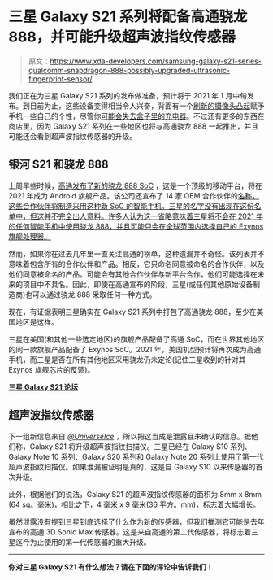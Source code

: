 # 三星 Galaxy S21 系列将配备高通骁龙 888，并可能升级超声波指纹传感器

> 原文：<https://www.xda-developers.com/samsung-galaxy-s21-series-qualcomm-snapdragon-888-possibly-upgraded-ultrasonic-fingerprint-sensor/>

我们正在为三星 Galaxy S21 系列的发布做准备，预计将于 2021 年 1 月中旬发布。到目前为止，这些设备变得相当令人兴奋，背面有一个[刷新的摄像头凸起](https://www.xda-developers.com/galaxy-s21-teasers-confirm-design-release-date/)赋予手机一些自己的个性，尽管你[可能会失去盒子里的充电器](https://www.xda-developers.com/samsung-galaxy-s21-no-power-adapter/)。不过还有更多的东西在商店里，因为 Galaxy S21 系列在一些地区也将与高通骁龙 888 一起推出，并且可能还会看到超声波指纹传感器的升级。

## 银河 S21 和骁龙 888

上周早些时候，[高通发布了新的骁龙 888 SoC](https://www.xda-developers.com/qualcomm-snapdragon-888-explained-specs-features/) ，这是一个顶级的移动平台，将在 2021 年成为 Android 旗舰产品。该公司还宣布了 14 家 OEM 合作伙伴的[名称，这些合作伙伴将制造采用这种新 SoC 的智能手机。三星的名字没有出现在这份名单中，但这并不完全出人意料。许多人认为这一省略意味着三星将不会在 2021 年的任何智能手机中使用骁龙 888，并且可能只会在全球范围内选择自己的 Exynos 旗舰处理器。](https://www.xda-developers.com/qualcomm-teases-snapdragon-888-confirms-14-oems-smartphones/)

然而，如果你在过去几年里一直关注高通的榜单，这种遗漏并不奇怪。该列表并不意味着包含所有的合作伙伴和产品。相反，它只命名同意被命名的合作伙伴，以及他们同意被命名的产品。可能会有其他合作伙伴与新平台合作，他们可能选择在未来的项目中不具名。因此，即使在高通宣布的阶段，三星(或任何其他原始设备制造商)也可以通过骁龙 888 采取任何一种方式。

现在，有证据表明三星确实在 Galaxy S21 系列中打包了高通骁龙 888，至少在美国地区是这样。

三星在美国(和其他一些选定地区)的旗舰产品配备了高通 SoC，而在世界其他地区的同一款旗舰产品配备了 Exynos SoC。2021 年，美国机型预计将再次成为高通手机，而三星是否在所有其他地区采用骁龙仍未定论(记住三星收到的针对其 Exynos 旗舰芯片的反馈)。

**[三星 Galaxy S21 论坛](https://forum.xda-developers.com/c/samsung-galaxy-s21-s21-s21-ultra.11933/)**

## 超声波指纹传感器

下一组新信息来自 [*@UniverseIce*](https://twitter.com/UniverseIce/status/1336585345807261696) ，所以把这当成是泄露且未确认的信息。据他们称，Galaxy S21 将升级超声波指纹扫描仪。三星已经在 Galaxy S10 系列、Galaxy Note 10 系列、Galaxy S20 系列和 Galaxy Note 20 系列上使用了第一代超声波指纹扫描仪。如果泄漏被证明是真的，这是自 Galaxy S10 以来传感器的首次升级。

此外，根据他们的说法，Galaxy S21 的超声波指纹传感器的面积为 8mm x 8mm (64 sq。毫米)，相比之下，4 毫米 x 9 毫米(36 平方。mm)，标志着大幅增长。

虽然泄露没有提到三星到底选择了什么作为新的传感器，但我们推测它可能是去年宣布的高通 3D Sonic Max 传感器。这是来自高通的第二代传感器，将标志着三星迄今为止使用的第一代传感器的重大升级。

* * *

**你对三星 Galaxy S21 有什么想法？请在下面的评论中告诉我们！**